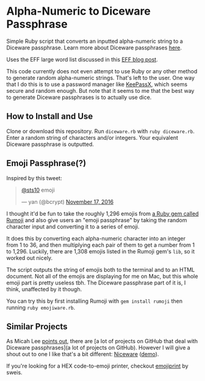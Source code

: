 # Alpha-Numeric to Diceware Passphrase

Simple Ruby script that converts an inputted alpha-numeric string to a Diceware passphrase. Learn more about Diceware passphrases [here](https://theintercept.com/2015/03/26/passphrases-can-memorize-attackers-cant-guess/).

Uses the EFF large word list discussed in this [EFF blog post](https://www.eff.org/deeplinks/2016/07/new-wordlists-random-passphrases).

This code currently does not even attempt to use Ruby or any other method to generate random alpha-numeric strings. That's left to the user. One way that I do this is to use a password manager like [KeePassX](https://www.keepassx.org/), which seems secure and random enough. But note that it seems to me that the best way to generate Diceware passphrases is to actually use dice.

## How to Install and Use

Clone or download this repository. Run `diceware.rb` with `ruby diceware.rb`. Enter a random string of characters and/or integers. Your equivalent Diceware passphrase is outputted. 

## Emoji Passphrase(?)

Inspired by this tweet:

<blockquote class="twitter-tweet" data-lang="en"><p lang="es" dir="ltr"><a href="https://twitter.com/sts10">@sts10</a> emoji</p>&mdash; yan (@bcrypt) <a href="https://twitter.com/bcrypt/status/799367321466744832">November 17, 2016</a></blockquote>
<script async src="//platform.twitter.com/widgets.js" charset="utf-8"></script>

I thought it'd be fun to take the roughly 1,296 emojis from [a Ruby gem called Rumoji](https://github.com/mwunsch/rumoji) and also give users an "emoji passphrase" by taking the random character input and converting it to a series of emoji. 

It does this by converting each alpha-numeric character into an integer from 1 to 36, and then multiplying each pair of them to get a number from 1 to 1,296. Luckily, there are 1,308 emojis listed in the Rumoji gem's `lib`, so it worked out nicely.

The script outputs the string of emojis both to the terminal and to an HTML document. Not all of the emojis are displaying for me on Mac, but this whole emoji part is pretty useless tbh. The Diceware passphrase part of it is, I think, unaffected by it though. 

You can try this by first installing Rumoji with `gem install rumoji` then running `ruby emojiware.rb`.


## Similar Projects

As Micah Lee [points out](https://theintercept.com/2015/03/26/passphrases-can-memorize-attackers-cant-guess/), there are [a lot of projects on GitHub that deal with Diceware passphrases](a lot of projects on GitHub). However I will give a shout out to one I like that's a bit different: [Niceware](https://github.com/diracdeltas/niceware) ([demo](https://diracdeltas.github.io/niceware/)).

If you're looking for a HEX code-to-emoji printer, checkout [emojiprint](https://github.com/sweis/emojiprint) by sweis.
